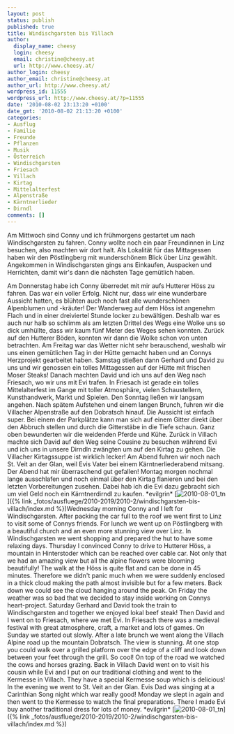 ```yaml
---
layout: post
status: publish
published: true
title: Windischgarsten bis Villach
author:
  display_name: cheesy
  login: cheesy
  email: christine@cheesy.at
  url: http://www.cheesy.at/
author_login: cheesy
author_email: christine@cheesy.at
author_url: http://www.cheesy.at/
wordpress_id: 11555
wordpress_url: http://www.cheesy.at/?p=11555
date: '2010-08-02 23:13:20 +0100'
date_gmt: '2010-08-02 21:13:20 +0100'
categories:
- Ausflug
- Familie
- Freunde
- Pflanzen
- Musik
- Österreich
- Windischgarsten
- Friesach
- Villach
- Kirtag
- Mittelalterfest
- Alpenstraße
- Kärntnerlieder
- Dirndl
comments: []
---
```

<!--:de-->Am Mittwoch sind Conny und ich frühmorgens gestartet um nach Windischgarsten zu fahren. Conny wollte noch ein paar Freundinnen in Linz besuchen, also machten wir dort halt. Als Lokalität für das Mittagessen haben wir den Pöstlingberg mit wunderschönem Blick über Linz gewählt. Angekommen in Windischgarsten gings ans Einkaufen, Auspacken und Herrichten, damit wir's dann die nächsten Tage gemütlich haben.
Am Donnerstag habe ich Conny überredet mit mir aufs Hutterer Höss zu fahren. Das war ein voller Erfolg. Nicht nur, dass wir eine wunderbare Aussicht hatten, es blühten auch noch fast alle wunderschönen Alpenblumen und -kräuter! Der Wanderweg auf dem Höss ist angenehm Flach und in einer dreiviertel Stunde locker zu bewältigen. Deshalb war es auch nur halb so schlimm als am letzten Drittel des Wegs eine Wolke uns so dick umhüllte, dass wir kaum fünf Meter des Weges sehen konnten. Zurück auf den Hutterer Böden, konnten wir dann die Wolke schon von unten betrachten.
Am Freitag war das Wetter nicht sehr berauschend, weshalb wir uns einen gemütlichen Tag in der Hütte gemacht haben und an Connys Herzprojekt gearbeitet haben.
Samstag stießen dann Gerhard und David zu uns und wir genossen ein tolles Mittagessen auf der Hütte mit frischen Moser Steaks! Danach machten David und ich uns auf den Weg nach Friesach, wo wir uns mit Evi trafen. In Friesach ist gerade ein tolles Mittelalterfest im Gange mit toller Atmosphäre, vielen Schaustellern, Kunsthandwerk, Markt und Spielen.
Den Sonntag ließen wir langsam angehen. Nach spätem Aufstehen und einem langen Brunch, fuhren wir die Villacher Alpenstraße auf den Dobratsch hinauf. Die Aussicht ist einfach super. Bei einem der Parkplätze kann man sich auf einem Gitter direkt über den Abbruch stellen und durch die Gitterstäbe in die Tiefe schaun. Ganz oben bewunderten wir die weidenden Pferde und Kühe. Zurück in Villach machte sich David auf den Weg seine Cousine zu besuchen während Evi und ich uns in unsere Dirndln zwängten um auf den Kirtag zu gehen. Die Villacher Kirtagssuppe ist wirklich lecker! Am Abend fuhren wir noch nach St. Veit an der Glan, weil Evis Vater bei einem Kärntnerliederabend mitsang. Der Abend hat mir überraschend gut gefallen!
Montag morgen nochmal lange ausschlafen und noch einmal über den Kirtag flanieren und bei den letzten Vorbereitungen zusehen. Dabei hab ich die Evi dazu gebracht sich um viel Geld noch ein Kärntnerdirndl zu kaufen. \*evilgrin\*
[![](http://www.cheesy.at/wp-content/uploads/2010/08/windischgarsten-bis-villach/2010-08-01_tn.jpg "2010-08-01\_tn")]({% link _fotos/ausfluege/2010-2019/2010-2/windischgarsten-bis-villach/index.md %})<!--:--><!--:en-->Wednesday morning Conny and I left for Windischgarsten. After packing the car full to the roof we went first to Linz to visit some of Connys friends. For lunch we went up on Pöstlingberg with a beautiful church and an even more stunning view over Linz. In Windischgarsten we went shopping and prepared the hut to have some relaxing days.
Thursday I convinced Conny to drive to Hutterer Höss, a mountain in Hinterstoder which can be reached over cable car. Not only that we had an amazing view but all the alpine flowers were blooming beautifully! The walk at the Höss is quite flat and can be done in 45 minutes. Therefore we didn't panic much when we were suddenly enclosed in a thick cloud making the path almost invisible but for a few meters. Back down we could see the cloud hanging around the peak.
On Friday the weather was so bad that we decided to stay inside working on Connys heart-project.
Saturday Gerhard and David took the train to Windischgarsten and together we enjoyed lokal beef steak! Then David and I went on to Friesach, where we met Evi. In Friesach there was a medieval festival with great atmosphere, craft, a market and lots of games.
On Sunday we started out slowly. After a late brunch we went along the Villach Alpine road up the mountain Dobratsch. The view is stunning. At one stop you could walk over a grilled platform over the edge of a cliff and look down between your feet through the grill. So cool! On top of the road we watched the cows and horses grazing. Back in Villach David went on to visit his cousin while Evi and I put on our traditional clothing and went to the Kermesse in Villach. They have a special Kermesse soup which is delicious! In the evening we went to St. Veit an der Glan. Evis Dad was singing at a Carinthian Song night which war really good!
Monday we slept in again and then went to the Kermesse to watch the final preparations. There I made Evi buy another traditional dress for lots of money. \*evilgrin\*
[![](http://www.cheesy.at/wp-content/uploads/2010/08/windischgarsten-bis-villach/2010-08-01_tn.jpg "2010-08-01\_tn")]({% link _fotos/ausfluege/2010-2019/2010-2/windischgarsten-bis-villach/index.md %})<!--:-->

